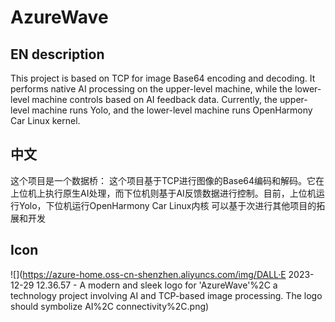 # AzureWave
## EN description
This project is based on TCP for image Base64 encoding and decoding. It performs native AI processing on the upper-level machine, while the lower-level machine controls based on AI feedback data. Currently, the upper-level machine runs Yolo, and the lower-level machine runs OpenHarmony Car Linux kernel.

## 中文
这个项目是一个数据桥：
这个项目基于TCP进行图像的Base64编码和解码。它在上位机上执行原生AI处理，而下位机则基于AI反馈数据进行控制。目前，上位机运行Yolo，下位机运行OpenHarmony Car Linux内核
可以基于次进行其他项目的拓展和开发
## Icon



![](https://azure-home.oss-cn-shenzhen.aliyuncs.com/img/DALL·E 2023-12-29 12.36.57 - A modern and sleek logo for 'AzureWave'%2C a technology project involving AI and TCP-based image processing. The logo should symbolize AI%2C connectivity%2C.png)
